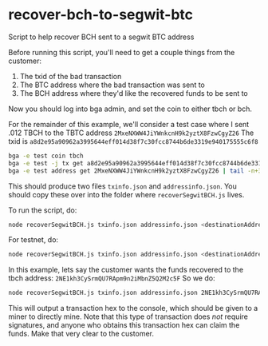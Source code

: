 # recover-bch-to-segwit-btc
Script to help recover BCH sent to a segwit BTC address

Before running this script, you'll need to get a couple things from the customer:

1) The txid of the bad transaction
2) The BTC address where the bad transaction was sent to
3) The BCH address where they'd like the recovered funds to be sent to

Now you should log into bga admin, and set the coin to either tbch or bch.

For the remainder of this example, we'll consider a test case where I sent .012 TBCH to the TBTC address ```2MxeNXWW4JiYWnkcnH9k2yztX8FzwCgyZ26```
The txid is ```a8d2e95a90962a3995644eff014d38f7c30fcc8744b6de3319e940175555c6f8```

```bash
bga -e test coin tbch
bga -e test -j tx get a8d2e95a90962a3995644eff014d38f7c30fcc8744b6de3319e940175555c6f8 > txinfo.json
bga -e test address get 2MxeNXWW4JiYWnkcnH9k2yztX8FzwCgyZ26 | tail -n+3  > addressinfo.json
```
This should produce two files ```txinfo.json``` and ```addressinfo.json```. You should copy these over into the folder where ```recoverSegwitBCH.js``` lives.

To run the script, do:

```bash
node recoverSegwitBCH.js txinfo.json addressinfo.json <destinationAddress>
```
For testnet, do:
```bash
node recoverSegwitBCH.js txinfo.json addressinfo.json <destinationAddress> test
```

In this example, lets say the customer wants the funds recovered to the tbch address: ```2NE1kh3CySrmQU7RApm9n2iMbnZ5Q2M2c5F```
So we do:
```bash
node recoverSegwitBCH.js txinfo.json addressinfo.json 2NE1kh3CySrmQU7RApm9n2iMbnZ5Q2M2c5F test
```

This will output a transaction hex to the console, which should be given to a miner to directly mine.
Note that this type of transaction does *not* require signatures, and anyone who obtains this transaction hex can claim the funds. Make that very clear to the customer.

